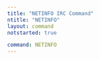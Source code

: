 ```yaml
---
title: "NETINFO IRC Command"
ntitle: "NETINFO"
layout: command
notstarted: true

command: NETINFO
---
```

